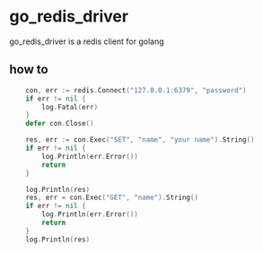 # go_redis_driver
go_redis_driver is a redis client for golang

## how to 

```go
	con, err := redis.Connect("127.0.0.1:6379", "password")
	if err != nil {
		log.Fatal(err)
	}
	defer con.Close()

	res, err := con.Exec("SET", "name", "your name").String()
	if err != nil {
		log.Println(err.Error())
		return
	}

	log.Println(res)
	res, err = con.Exec("GET", "name").String()
	if err != nil {
		log.Println(err.Error())
		return
	}
	log.Println(res)
```